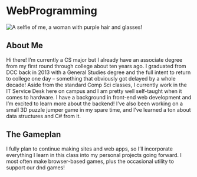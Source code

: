 # WebProgramming
![A selfie of me, a woman with purple hair and glasses!](assets/Selfie.png)

## About Me
Hi there! I’m currently a CS major but I already have an associate degree from my first round through college about ten years ago. I graduated from DCC back in 2013 with a General Studies degree and the full intent to return to college one day – something that obviously got delayed by a whole decade! Aside from the standard Comp Sci classes, I currently work in the IT Service Desk here on campus and I am pretty well self-taught when it comes to hardware. I have a background in front-end web development and I’m excited to learn more about the backend! I’ve also been working on a small 3D puzzle jumper game in my spare time, and I’ve learned a ton about data structures and C# from it. 

## The Gameplan
I fully plan to continue making sites and web apps, so I’ll incorporate everything I learn in this class into my personal projects going forward. I most often make browser-based games, plus the occasional utility to support our dnd games! 

